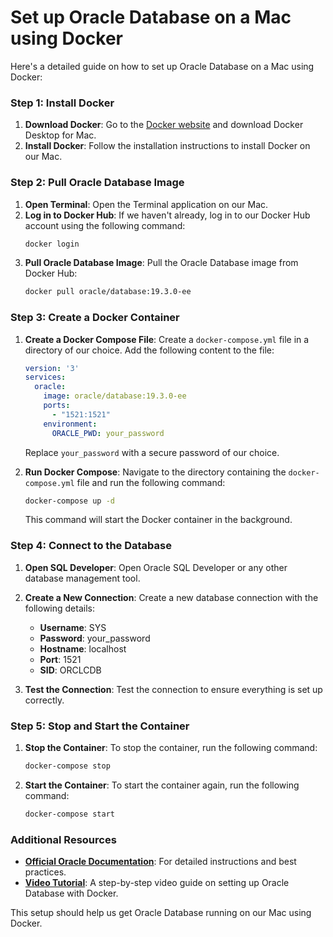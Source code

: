 # Set up Oracle Database on a Mac using Docker

Here's a detailed guide on how to set up Oracle Database on a Mac using Docker:

### Step 1: Install Docker
1. **Download Docker**: Go to the [Docker website](https://www.docker.com/products/docker-desktop) and download Docker Desktop for Mac.
2. **Install Docker**: Follow the installation instructions to install Docker on our Mac.

### Step 2: Pull Oracle Database Image
1. **Open Terminal**: Open the Terminal application on our Mac.
2. **Log in to Docker Hub**: If we haven't already, log in to our Docker Hub account using the following command:
   ```sh
   docker login
   ```
3. **Pull Oracle Database Image**: Pull the Oracle Database image from Docker Hub:
   ```sh
   docker pull oracle/database:19.3.0-ee
   ```

### Step 3: Create a Docker Container
1. **Create a Docker Compose File**: Create a `docker-compose.yml` file in a directory of our choice. Add the following content to the file:
   ```yaml
   version: '3'
   services:
     oracle:
       image: oracle/database:19.3.0-ee
       ports:
         - "1521:1521"
       environment:
         ORACLE_PWD: your_password
   ```
   Replace `your_password` with a secure password of our choice.

2. **Run Docker Compose**: Navigate to the directory containing the `docker-compose.yml` file and run the following command:
   ```sh
   docker-compose up -d
   ```
   This command will start the Docker container in the background.

### Step 4: Connect to the Database
1. **Open SQL Developer**: Open Oracle SQL Developer or any other database management tool.
2. **Create a New Connection**: Create a new database connection with the following details:
   - **Username**: SYS
   - **Password**: your_password
   - **Hostname**: localhost
   - **Port**: 1521
   - **SID**: ORCLCDB

3. **Test the Connection**: Test the connection to ensure everything is set up correctly.

### Step 5: Stop and Start the Container
1. **Stop the Container**: To stop the container, run the following command:
   ```sh
   docker-compose stop
   ```
2. **Start the Container**: To start the container again, run the following command:
   ```sh
   docker-compose start
   ```

### Additional Resources
- **[Official Oracle Documentation](https://docs.oracle.com/en/database/oracle/oracle-database/21/deeck/index.html)**: For detailed instructions and best practices.
- **[Video Tutorial](https://www.youtube.com/watch?v=56dSXI2PbCQ)**: A step-by-step video guide on setting up Oracle Database with Docker.

This setup should help us get Oracle Database running on our Mac using Docker.
